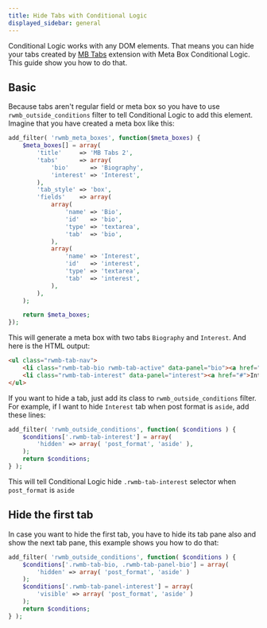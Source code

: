 ```yaml
---
title: Hide Tabs with Conditional Logic
displayed_sidebar: general
---
```


Conditional Logic works with any DOM elements. That means you can hide your tabs created by [MB Tabs](/extensions/meta-box-tabs/) extension with Meta Box Conditional Logic. This guide show you how to do that.

## Basic

Because tabs aren't regular field or meta box so you have to use `rwmb_outside_conditions` filter to tell Conditional Logic to add this element. Imagine that you have created a meta box like this:

```php
add_filter( 'rwmb_meta_boxes', function($meta_boxes) {
    $meta_boxes[] = array(
        'title'     => 'MB Tabs 2',
        'tabs'      => array(
            'bio'      => 'Biography',
            'interest' => 'Interest',
        ),
        'tab_style' => 'box',
        'fields'    => array(
            array(
                'name' => 'Bio',
                'id'   => 'bio',
                'type' => 'textarea',
                'tab'  => 'bio',
            ),
            array(
                'name' => 'Interest',
                'id'   => 'interest',
                'type' => 'textarea',
                'tab'  => 'interest',
            ),
        ),
    );

    return $meta_boxes;
});
```

This will generate a meta box with two tabs `Biography` and `Interest`. And here is the HTML output:

```html
<ul class="rwmb-tab-nav">
    <li class="rwmb-tab-bio rwmb-tab-active" data-panel="bio"><a href="#">Biography</a></li>
    <li class="rwmb-tab-interest" data-panel="interest"><a href="#">Interest</a></li>
</ul>
```

If you want to hide a tab, just add its class to `rwmb_outside_conditions` filter. For example, if I want to hide `Interest` tab when post format is `aside`, add these lines:

```php
add_filter( 'rwmb_outside_conditions', function( $conditions ) {
    $conditions['.rwmb-tab-interest'] = array(
        'hidden' => array( 'post_format', 'aside' ),
    );
    return $conditions;
} );
```

This will tell Conditional Logic hide `.rwmb-tab-interest` selector when `post_format` is `aside`

## Hide the first tab

In case you want to hide the first tab, you have to hide its tab pane also and show the next tab pane, this example shows you how to do that:

```php
add_filter( 'rwmb_outside_conditions', function( $conditions ) {
    $conditions['.rwmb-tab-bio, .rwmb-tab-panel-bio'] = array(
        'hidden' => array( 'post_format', 'aside' )
    );
    $conditions['.rwmb-tab-panel-interest'] = array(
        'visible' => array( 'post_format', 'aside' )
    );
    return $conditions;
} );
```
